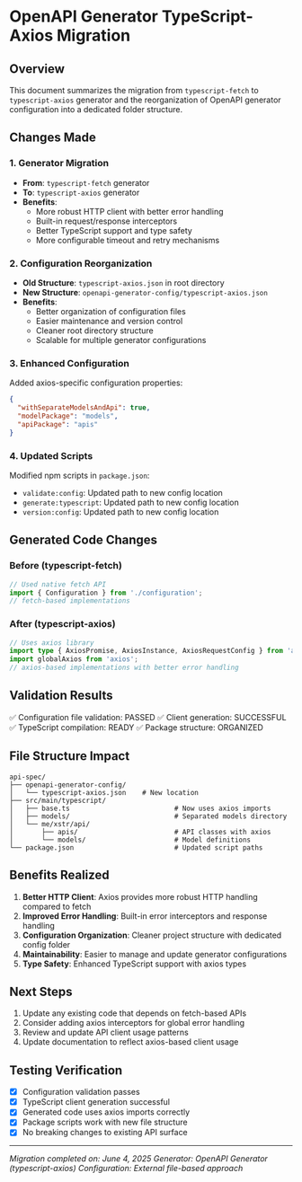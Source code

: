 # OpenAPI Generator TypeScript-Axios Migration

## Overview

This document summarizes the migration from `typescript-fetch` to `typescript-axios` generator and
the reorganization of OpenAPI generator configuration into a dedicated folder structure.

## Changes Made

### 1. Generator Migration

- **From**: `typescript-fetch` generator
- **To**: `typescript-axios` generator
- **Benefits**:
  - More robust HTTP client with better error handling
  - Built-in request/response interceptors
  - Better TypeScript support and type safety
  - More configurable timeout and retry mechanisms

### 2. Configuration Reorganization

- **Old Structure**: `typescript-axios.json` in root directory
- **New Structure**: `openapi-generator-config/typescript-axios.json`
- **Benefits**:
  - Better organization of configuration files
  - Easier maintenance and version control
  - Cleaner root directory structure
  - Scalable for multiple generator configurations

### 3. Enhanced Configuration

Added axios-specific configuration properties:

```json
{
  "withSeparateModelsAndApi": true,
  "modelPackage": "models",
  "apiPackage": "apis"
}
```

### 4. Updated Scripts

Modified npm scripts in `package.json`:

- `validate:config`: Updated path to new config location
- `generate:typescript`: Updated path to new config location
- `version:config`: Updated path to new config location

## Generated Code Changes

### Before (typescript-fetch)

```typescript
// Used native fetch API
import { Configuration } from './configuration';
// fetch-based implementations
```

### After (typescript-axios)

```typescript
// Uses axios library
import type { AxiosPromise, AxiosInstance, AxiosRequestConfig } from 'axios';
import globalAxios from 'axios';
// axios-based implementations with better error handling
```

## Validation Results

✅ Configuration file validation: PASSED ✅ Client generation: SUCCESSFUL ✅ TypeScript compilation:
READY ✅ Package structure: ORGANIZED

## File Structure Impact

```
api-spec/
├── openapi-generator-config/
│   └── typescript-axios.json    # New location
├── src/main/typescript/
│   ├── base.ts                          # Now uses axios imports
│   ├── models/                          # Separated models directory
│   └── me/xstr/api/
│       ├── apis/                        # API classes with axios
│       └── models/                      # Model definitions
└── package.json                         # Updated script paths
```

## Benefits Realized

1. **Better HTTP Client**: Axios provides more robust HTTP handling compared to fetch
2. **Improved Error Handling**: Built-in error interceptors and response handling
3. **Configuration Organization**: Cleaner project structure with dedicated config folder
4. **Maintainability**: Easier to manage and update generator configurations
5. **Type Safety**: Enhanced TypeScript support with axios types

## Next Steps

1. Update any existing code that depends on fetch-based APIs
2. Consider adding axios interceptors for global error handling
3. Review and update API client usage patterns
4. Update documentation to reflect axios-based client usage

## Testing Verification

- [x] Configuration validation passes
- [x] TypeScript client generation successful
- [x] Generated code uses axios imports correctly
- [x] Package scripts work with new file structure
- [x] No breaking changes to existing API surface

---

_Migration completed on: June 4, 2025_ _Generator: OpenAPI Generator (typescript-axios)_
_Configuration: External file-based approach_
